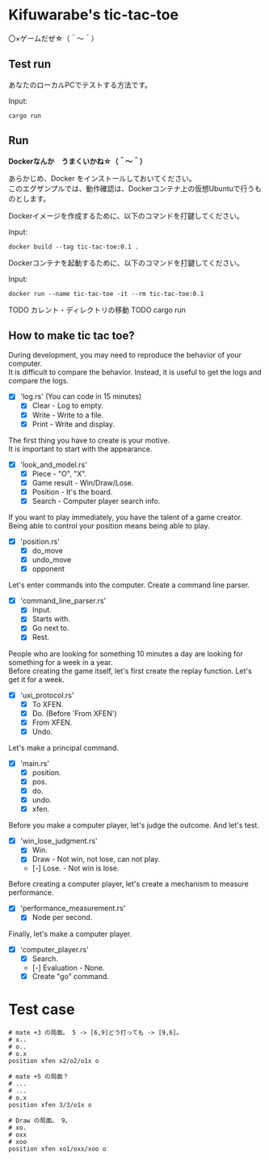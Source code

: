 # Kifuwarabe's tic-tac-toe

〇×ゲームだぜ☆（＾～＾）  

## Test run

あなたのローカルPCでテストする方法です。  

Input:  

```shell
cargo run
```

## Run

**Dockerなんか　うまくいかね☆（＾～＾）**

あらかじめ、Docker をインストールしておいてください。  
このエグザンプルでは、動作確認は、Dockerコンテナ上の仮想Ubuntuで行うものとします。  

Dockerイメージを作成するために、以下のコマンドを打鍵してください。  

Input:  

```shell
docker build --tag tic-tac-toe:0.1 .
```

Dockerコンテナを起動するために、以下のコマンドを打鍵してください。  

Input:  

```shell
docker run --name tic-tac-toe -it --rm tic-tac-toe:0.1
```

TODO カレント・ディレクトリの移動
TODO cargo run

## How to make tic tac toe?

During development, you may need to reproduce the behavior of your computer.  
It is difficult to compare the behavior. Instead, it is useful to get the logs and compare the logs.  

* [x] 'log.rs' (You can code in 15 minutes)
  * [x] Clear - Log to empty.
  * [x] Write - Write to a file.
  * [x] Print - Write and display.

The first thing you have to create is your motive.  
It is important to start with the appearance.  

* [x] 'look_and_model.rs'
  * [x] Piece - "O", "X".
  * [x] Game result - Win/Draw/Lose.
  * [x] Position - It's the board.
  * [x] Search - Computer player search info.

If you want to play immediately, you have the talent of a game creator.
Being able to control your position means being able to play.

* [x] 'position.rs'
  * [x] do_move
  * [x] undo_move
  * [x] opponent

Let's enter commands into the computer. Create a command line parser.  

* [x] 'command_line_parser.rs'
  * [x] Input.
  * [x] Starts with.
  * [x] Go next to.
  * [x] Rest.

People who are looking for something 10 minutes a day are looking for something for a week in a year.  
Before creating the game itself, let's first create the replay function. Let's get it for a week.  

* [x] 'uxi_protocol.rs'
  * [x] To XFEN.
  * [x] Do. (Before 'From XFEN')
  * [x] From XFEN.
  * [x] Undo.

Let's make a principal command.

* [x] 'main.rs'
  * [x] position.
  * [x] pos.
  * [x] do.
  * [x] undo.
  * [x] xfen.

Before you make a computer player, let's judge the outcome. And let's test.  

* [x] 'win_lose_judgment.rs'
  * [x] Win.
  * [x] Draw - Not win, not lose, can not play.
  * [-] Lose. - Not win is lose.

Before creating a computer player, let's create a mechanism to measure performance.  

* [x] 'performance_measurement.rs'
  * [x] Node per second.

Finally, let's make a computer player.

* [x] 'computer_player.rs'
  * [x] Search.
  * [-] Evaluation - None.
  * [x] Create "go" command.

# Test case

```plain
# mate +3 の局面。 5 -> [6,9]どう打っても -> [9,6]。
# x..
# o..
# o.x
position xfen x2/o2/o1x o

# mate +5 の局面？
# ...
# ...
# o.x
position xfen 3/3/o1x o

# Draw の局面。 9。
# xo.
# oxx
# xoo
position xfen xo1/oxx/xoo o
```
